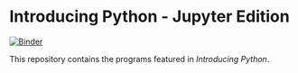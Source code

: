 # Introducing Python - Jupyter Edition

[![Binder](https://mybinder.org/badge_logo.svg)](https://mybinder.org/v2/gh/nha6ki/introducing-python-jupyter/master?filepath=notebooks%2Fch.ipynb)

This repository contains the programs featured in _Introducing Python_.
